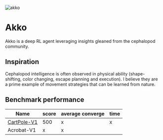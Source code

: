 ![akko](https://github.com/SioKCronin/akko/blob/master/media/akko.jpg)

# Akko

Akko is a deep RL agent leveraging insights gleaned from the cephalopod community. 


## Inspiration

Cephalopod intelligence is often observed in physical ability (shape-shifting, color changing, escape planning and execution). I believe they are a prime example of movement strategies that can be learned from nature. 

## Benchmark performance

| Name  | score | average converge | time |  
|---|---|---|---|
| [CartPole-V1](https://github.com/SioKCronin/khepri/wiki/CartPole)|  500 | x | x | 
| Acrobat-V1 | x | x |


